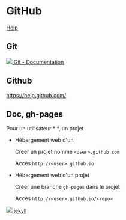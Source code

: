 # GitHub

[Help](./help.rst)


## Git

[![][git-ico] Git - Documentation](http://git-scm.com/doc/)

[git-ico]: http://www.google.com/s2/favicons?domain=git-scm.com


## Github

https://help.github.com/

## Doc, gh-pages

Pour un utilisateur * <user> *, un projet **<repo>**

- Hébergement web d'un *<user>*
	
	Créer un projet nommé `<user>.github.com`
	
	Accès `http://<user>.github.io`

- Hébergement web d'un projet *<repo>*
	
	Créer une branche `gh-pages` dans le projet
	
	Accès `http://<user>.github.io/<repo>`	

[![](http://www.google.com/s2/favicons?domain=jekyllrb.com) jekyll](http://jekyllrb.com)

